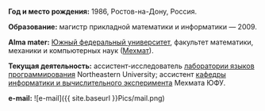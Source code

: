 **Год и место рождения:** 1986, Ростов-на-Дону, Россия.

**Образование:** магистр прикладной математики и информатики — 2009.

**Alma mater:** [Южный федеральный университет](http://sfedu.ru/), факультет математики, механики и компьютерных наук ([Мехмат](http://mmcs.sfedu.ru/)).

**Текущая деятельность:** ассистент-исследователь [лаборатории языков программирования](http://prl.ccs.neu.edu/) Northeastern University; ассистент [кафедры информатики и вычислительного эксперимента](http://ive.sfedu.ru) Мехмата ЮФУ.

**e-mail:** ![e-mail]({{ site.baseurl }}Pics/mail.png)
